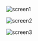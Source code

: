 ![screen1](https://user-images.githubusercontent.com/101559185/220869162-6b42e3fe-bbfc-4291-a26a-ad9b02ec6c60.jpg)


![screen2](https://user-images.githubusercontent.com/101559185/220869216-484921e1-c4f3-41ff-bf7f-71409ad7aa3a.jpg)


![screen3](https://user-images.githubusercontent.com/101559185/220869249-090a9080-ba4a-45b1-9ccc-9152eb89e6b5.jpg)
